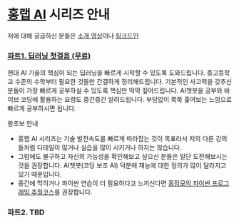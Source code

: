 # [홍랩 AI](https://www.honglab.ai/) 시리즈 안내

저에 대해 궁금하신 분들은 [소개 영상](https://youtu.be/0zL3EVl37Cs)이나 [링크드인](https://www.linkedin.com/in/jeong-mo-hong-63209ab4/)

### [파트1. 딥러닝 첫걸음 (무료)](https://www.honglab.ai/courses/aipt1) 

현대 AI 기술의 핵심이 되는 딥러닝을 빠르게 시작할 수 있도록 도와드립니다. 
중고등학교 수준의 수학부터 필요한 것들만 간결하게 정리해드립니다.
기본적인 사고력을 갖추신 분들이 가장 빠르게 공부하실 수 있도록 핵심만 딱딱 짚어드립니다. 
AI챗봇을 공부와 바이브 코딩에 활용하는 요령도 중간중간 알려드립니다. 
부담없이 쭉쭉 훑어보는 느낌으로 빠르게 공부하시면 됩니다. 

왕초보 안내
- 홍랩 AI 시리즈는 기술 발전속도를 빠르게 따라잡는 것이 목표라서 저의 다른 강의들처럼 디테일이 많거나 실습을 많이 시키거나 하지는 않습니다.
- 그럼에도 불구하고 자신의 가능성을 확인해보고 싶으신 분들은 일단 도전해보시는 것을 권장합니다. AI챗봇(코딩 보조 AI) 덕분에 재능에 대한 정의가 많이 달라지고 있기 때문입니다.
- 중간에 막히거나 파이썬 연습이 더 필요하다고 느끼신다면 [홍정모의 파이썬 프로그래밍 추월코스](https://www.honglab.ai/courses/python)를 권장합니다.

### 파트2. TBD
